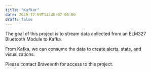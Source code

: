 ```yaml
---
title: "Kafkar"
date: 2020-12-09T14:46:07-05:00
draft: false
---
```


The goal of this project is to stream data collected from an ELM327 Bluetooth Module to Kafka.

From Kafka, we can consume the data to create alerts, stats, and visualizations.

Please contact Braveenth for access to this project.